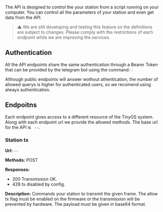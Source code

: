 The API is designed to control the your station from a script running on your computer. You can control all the parameters of your station and even get data from the API.

> :warning: We are still developing and testing this feature so the definitions are subject to changes. Please comply with the restrictions of each endpoint while we are improving the services.

## Authentication
All the API endpoints share the same authentication through a Bearer Token that can be provided by the telegram bot using the command: ` - `

Although public endpoints will answer wothout athentication, the number of allowed querys is higher for authenticated users, so we recomend using always authentication.

## Endpoitns

Each endpoint gives access to a different resource of the TinyGS system. Along with each endpoint url we provide the allowed methods. The base url for the API is ` --`.

### Station tx
**Url:** ` -- `

**Methods:** POST

**Responses:** 

 - 200 Transmission OK.
 - 428 tx disabled by config.

**Description:** Commands your station to transmit the given frame. The allow tx flag must be enabled on the firmware or the transmission will be prevented by hardware. The payload must be given in base64 format.

